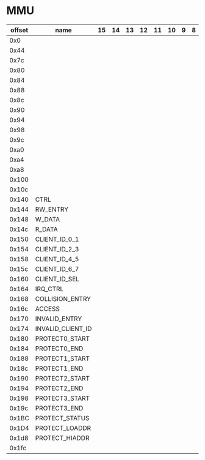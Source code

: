 # MMU

| offset | name              | 15 | 14 | 13 | 12 | 11 | 10 | 9 | 8 | 7 | 6 | 5 | 4 | 3 | 2 | 1 | 0 | notes  |
|--------|-------------------|----|----|----|----|----|----|---|---|---|---|---|---|---|---|---|---|--------|
| 0x0    |                   |    |    |    |    |    |    |   |   |   |   |   |   |   |   |   |   |        |
| 0x44   |                   |    |    |    |    |    |    |   |   |   |   |   |   |   |   |   |   | p3 ipl |
| 0x7c   |                   |    |    |    |    |    |    |   |   |   |   |   |   |   |   |   |   | p3 ipl |
| 0x80   |                   |    |    |    |    |    |    |   |   |   |   |   |   |   |   |   |   | p3 ipl |
| 0x84   |                   |    |    |    |    |    |    |   |   |   |   |   |   |   |   |   |   | p3 ipl |
| 0x88   |                   |    |    |    |    |    |    |   |   |   |   |   |   |   |   |   |   | p3 ipl |
| 0x8c   |                   |    |    |    |    |    |    |   |   |   |   |   |   |   |   |   |   | p3 ipl |
| 0x90   |                   |    |    |    |    |    |    |   |   |   |   |   |   |   |   |   |   | p3 ipl |
| 0x94   |                   |    |    |    |    |    |    |   |   |   |   |   |   |   |   |   |   | p3 ipl |
| 0x98   |                   |    |    |    |    |    |    |   |   |   |   |   |   |   |   |   |   | p3 ipl |
| 0x9c   |                   |    |    |    |    |    |    |   |   |   |   |   |   |   |   |   |   | p3 ipl |
| 0xa0   |                   |    |    |    |    |    |    |   |   |   |   |   |   |   |   |   |   | p3 ipl |
| 0xa4   |                   |    |    |    |    |    |    |   |   |   |   |   |   |   |   |   |   | p3 ipl |
| 0xa8   |                   |    |    |    |    |    |    |   |   |   |   |   |   |   |   |   |   | p3 ipl |
| 0x100  |                   |    |    |    |    |    |    |   |   |   |   |   |   |   |   |   |   | p3 ipl |
| 0x10c  |                   |    |    |    |    |    |    |   |   |   |   |   |   |   |   |   |   |        |
| 0x140  | CTRL              |    |    |    |    |    |    |   |   |   |   |   |   |   |   |   |   |        |
| 0x144  | RW_ENTRY          |    |    |    |    |    |    |   |   |   |   |   |   |   |   |   |   |        |
| 0x148  | W_DATA            |    |    |    |    |    |    |   |   |   |   |   |   |   |   |   |   |        |
| 0x14c  | R_DATA            |    |    |    |    |    |    |   |   |   |   |   |   |   |   |   |   |        |
| 0x150  | CLIENT_ID_0_1     |    |    |    |    |    |    |   |   |   |   |   |   |   |   |   |   |        |
| 0x154  | CLIENT_ID_2_3     |    |    |    |    |    |    |   |   |   |   |   |   |   |   |   |   |        |
| 0x158  | CLIENT_ID_4_5     |    |    |    |    |    |    |   |   |   |   |   |   |   |   |   |   |        |
| 0x15c  | CLIENT_ID_6_7     |    |    |    |    |    |    |   |   |   |   |   |   |   |   |   |   |        |
| 0x160  | CLIENT_ID_SEL     |    |    |    |    |    |    |   |   |   |   |   |   |   |   |   |   |        |
| 0x164  | IRQ_CTRL          |    |    |    |    |    |    |   |   |   |   |   |   |   |   |   |   |        |
| 0x168  | COLLISION_ENTRY   |    |    |    |    |    |    |   |   |   |   |   |   |   |   |   |   |        |
| 0x16c  | ACCESS            |    |    |    |    |    |    |   |   |   |   |   |   |   |   |   |   |        |
| 0x170  | INVALID_ENTRY     |    |    |    |    |    |    |   |   |   |   |   |   |   |   |   |   |        |
| 0x174  | INVALID_CLIENT_ID |    |    |    |    |    |    |   |   |   |   |   |   |   |   |   |   |        |
| 0x180  | PROTECT0_START    |    |    |    |    |    |    |   |   |   |   |   |   |   |   |   |   |        |
| 0x184  | PROTECT0_END      |    |    |    |    |    |    |   |   |   |   |   |   |   |   |   |   |        |
| 0x188  | PROTECT1_START    |    |    |    |    |    |    |   |   |   |   |   |   |   |   |   |   |        |
| 0x18c  | PROTECT1_END      |    |    |    |    |    |    |   |   |   |   |   |   |   |   |   |   |        |
| 0x190  | PROTECT2_START    |    |    |    |    |    |    |   |   |   |   |   |   |   |   |   |   |        |
| 0x194  | PROTECT2_END      |    |    |    |    |    |    |   |   |   |   |   |   |   |   |   |   |        |
| 0x198  | PROTECT3_START    |    |    |    |    |    |    |   |   |   |   |   |   |   |   |   |   |        |
| 0x19c  | PROTECT3_END      |    |    |    |    |    |    |   |   |   |   |   |   |   |   |   |   |        |
| 0x1BC  | PROTECT_STATUS    |    |    |    |    |    |    |   |   |   |   |   |   |   |   |   |   |        |
| 0x1D4  | PROTECT_LOADDR    |    |    |    |    |    |    |   |   |   |   |   |   |   |   |   |   |        |
| 0x1d8  | PROTECT_HIADDR    |    |    |    |    |    |    |   |   |   |   |   |   |   |   |   |   |        |
| 0x1fc  |                   |    |    |    |    |    |    |   |   |   |   |   |   |   |   |   |   | p3 ipl |
